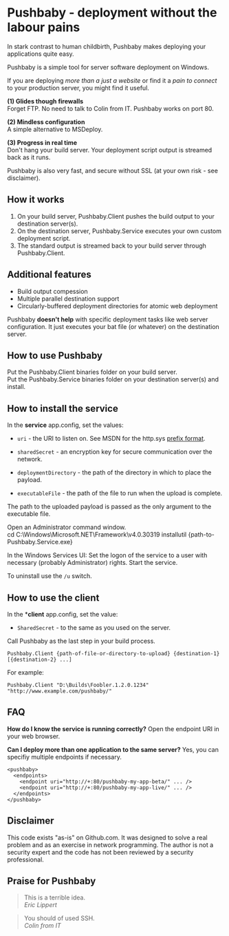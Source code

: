 
Pushbaby - deployment without the labour pains
==============================================

In stark contrast to human childbirth, Pushbaby makes deploying your applications quite easy.

Pushbaby is a simple tool for server software deployment on Windows.

If you are deploying *more than a just a website* or find it a *pain to connect* to your production server, you might find it useful.

**(1) Glides though firewalls**  
Forget FTP. No need to talk to Colin from IT. Pushbaby works on port 80.

**(2) Mindless configuration**  
A simple alternative to MSDeploy.

**(3) Progress in real time**  
Don't hang your build server. Your deployment script output is streamed back as it runs.

Pushbaby is also very fast, and secure without SSL (at your own risk - see disclaimer).

How it works
------------

1. On your build server, Pushbaby.Client pushes the build output to your destination server(s).
2. On the destination server, Pushbaby.Service executes your own custom deployment script.
3. The standard output is streamed back to your build server through Pushbaby.Client.

Additional features
-------------------

* Build output compession
* Multiple parallel destination support
* Circularly-buffered deployment directories for atomic web deployment

Pushbaby **doesn't help** with specific deployment tasks like web server configuration. It just executes your bat file (or whatever) on the destination server.

How to use Pushbaby
-------------------

Put the Pushbaby.Client binaries folder on your build server.  
Put the Pushbaby.Service binaries folder on your destination server(s) and install.

How to install the service
--------------------------

In the **service** app.config, set the values:

- `uri` - the URI to listen on. See MSDN for the http.sys [prefix format](http://msdn.microsoft.com/en-us/library/system.net.httplistenerprefixcollection.add.aspx).
- `sharedSecret` - an encryption key for secure communication over the network.
- `deploymentDirectory` - the path of the directory in which to place the payload.
- `executableFile` - the path of the file to run when the upload is complete. 

    <pushbaby>
      <endpoints>
        <endpoint uri="http://+:80/pushbaby/"
                  sharedSecret="some-secure-key"
                  deploymentDirectory="c:\deployments"
                  executableFile="c:\deployments\deployment-script.bat" />
      </endpoints>
    </pushbaby>
  
The path to the uploaded payload is passed as the only argument to the executable file.

Open an Administrator command window.  
    cd C:\Windows\Microsoft.NET\Framework\v4.0.30319
    installutil {path-to-Pushbaby.Service.exe}

In the Windows Services UI:
Set the logon of the service to a user with necessary (probably Administrator) rights. 
Start the service.

To uninstall use the `/u` switch.
 
How to use the client
---------------------

In the ***client** app.config, set the value:

- `SharedSecret` - to the same as you used on the server.

Call Pushbaby as the last step in your build process.

    Pushbaby.Client {path-of-file-or-directory-to-upload} {destination-1} [{destination-2} ...]
    
For example:

    Pushbaby.Client "D:\Builds\Foobler.1.2.0.1234" "http://www.example.com/pushbaby/"

FAQ
---

**How do I know the service is running correctly?**
Open the endpoint URI in your web browser.

**Can I deploy more than one application to the same server?**
Yes, you can specifiy multiple endpoints if necessary.

    <pushbaby>
      <endpoints>
        <endpoint uri="http://+:80/pushbaby-my-app-beta/" ... />
        <endpoint uri="http://+:80/pushbaby-my-app-live/" ... />
      </endpoints>
    </pushbaby>
 
Disclaimer
----------
This code exists "as-is" on Github.com.  It was designed to solve a real problem and as an exercise in network programming.
The author is not a security expert and the code has not been reviewed by a security professional.

Praise for Pushbaby
-------------------

> This is a terrible idea.    
*Eric Lippert*

> You should of used SSH.    
*Colin from IT*
 